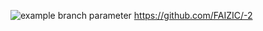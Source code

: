 ![example branch parameter](https://github.com/FAIZIC/-2/main.yml/badge.svg)
https://github.com/FAIZIC/-2
